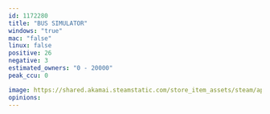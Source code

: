 ```yaml
---
id: 1172280
title: "BUS SIMULATOR"
windows: "true"
mac: "false"
linux: false
positive: 26
negative: 3
estimated_owners: "0 - 20000"
peak_ccu: 0

image: https://shared.akamai.steamstatic.com/store_item_assets/steam/apps/1172280/header.jpg?t=1684986009
opinions:
---
```

